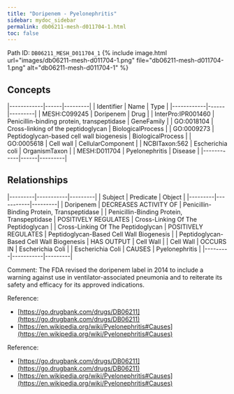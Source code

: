 ```yaml
---
title: "Doripenem - Pyelonephritis"
sidebar: mydoc_sidebar
permalink: db06211-mesh-d011704-1.html
toc: false 
---
```



Path ID: `DB06211_MESH_D011704_1`
{% include image.html url="images/db06211-mesh-d011704-1.png" file="db06211-mesh-d011704-1.png" alt="db06211-mesh-d011704-1" %}

## Concepts

|------------|------|---------|
| Identifier | Name | Type    |
|------------|------|---------|
| MESH:C099245 | Doripenem | Drug |
| InterPro:IPR001460 | Penicillin-binding protein, transpeptidase | GeneFamily |
| GO:0018104 | Cross-linking of the peptidoglycan | BiologicalProcess |
| GO:0009273 | Peptidoglycan-based cell wall biogenesis | BiologicalProcess |
| GO:0005618 | Cell wall | CellularComponent |
| NCBITaxon:562 | Escherichia coli | OrganismTaxon |
| MESH:D011704 | Pyelonephritis | Disease |
|------------|------|---------|

## Relationships

|---------|-----------|---------|
| Subject | Predicate | Object  |
|---------|-----------|---------|
| Doripenem | DECREASES ACTIVITY OF | Penicillin-Binding Protein, Transpeptidase |
| Penicillin-Binding Protein, Transpeptidase | POSITIVELY REGULATES | Cross-Linking Of The Peptidoglycan |
| Cross-Linking Of The Peptidoglycan | POSITIVELY REGULATES | Peptidoglycan-Based Cell Wall Biogenesis |
| Peptidoglycan-Based Cell Wall Biogenesis | HAS OUTPUT | Cell Wall |
| Cell Wall | OCCURS IN | Escherichia Coli |
| Escherichia Coli | CAUSES | Pyelonephritis |
|---------|-----------|---------|

Comment: The FDA revised the doripenem label in 2014 to include a warning against use in ventilator-associated pneumonia and to reiterate its safety and efficacy for its approved indications.

Reference: 
  - [https://go.drugbank.com/drugs/DB06211](https://go.drugbank.com/drugs/DB06211)
  - [https://en.wikipedia.org/wiki/Pyelonephritis#Causes](https://en.wikipedia.org/wiki/Pyelonephritis#Causes)

Reference: 
  - [https://go.drugbank.com/drugs/DB06211](https://go.drugbank.com/drugs/DB06211)
  - [https://en.wikipedia.org/wiki/Pyelonephritis#Causes](https://en.wikipedia.org/wiki/Pyelonephritis#Causes)
